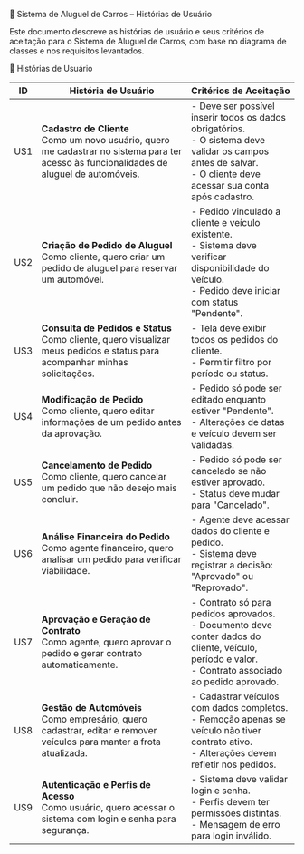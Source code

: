 🚗 Sistema de Aluguel de Carros – Histórias de Usuário

Este documento descreve as histórias de usuário e seus critérios de aceitação para o Sistema de Aluguel de Carros, com base no diagrama de classes e nos requisitos levantados.


📜 Histórias de Usuário



| ID  | História de Usuário                                         | Critérios de Aceitação                                                                                                                                     |
|-----|-------------------------------------------------------------|-----------------------------------------------------------------------------------------------------------------------------------------------------------|
| US1 | **Cadastro de Cliente**<br>Como um novo usuário, quero me cadastrar no sistema para ter acesso às funcionalidades de aluguel de automóveis. | - Deve ser possível inserir todos os dados obrigatórios.<br>- O sistema deve validar os campos antes de salvar.<br>- O cliente deve acessar sua conta após cadastro. |
| US2 | **Criação de Pedido de Aluguel**<br>Como cliente, quero criar um pedido de aluguel para reservar um automóvel. | - Pedido vinculado a cliente e veículo existente.<br>- Sistema deve verificar disponibilidade do veículo.<br>- Pedido deve iniciar com status "Pendente". |
| US3 | **Consulta de Pedidos e Status**<br>Como cliente, quero visualizar meus pedidos e status para acompanhar minhas solicitações. | - Tela deve exibir todos os pedidos do cliente.<br>- Permitir filtro por período ou status.                                                                |
| US4 | **Modificação de Pedido**<br>Como cliente, quero editar informações de um pedido antes da aprovação.          | - Pedido só pode ser editado enquanto estiver "Pendente".<br>- Alterações de datas e veículo devem ser validadas.                                           |
| US5 | **Cancelamento de Pedido**<br>Como cliente, quero cancelar um pedido que não desejo mais concluir.             | - Pedido só pode ser cancelado se não estiver aprovado.<br>- Status deve mudar para "Cancelado".                                                            |
| US6 | **Análise Financeira do Pedido**<br>Como agente financeiro, quero analisar um pedido para verificar viabilidade. | - Agente deve acessar dados do cliente e pedido.<br>- Sistema deve registrar a decisão: "Aprovado" ou "Reprovado".                                          |
| US7 | **Aprovação e Geração de Contrato**<br>Como agente, quero aprovar o pedido e gerar contrato automaticamente.    | - Contrato só para pedidos aprovados.<br>- Documento deve conter dados do cliente, veículo, período e valor.<br>- Contrato associado ao pedido aprovado.    |
| US8 | **Gestão de Automóveis**<br>Como empresário, quero cadastrar, editar e remover veículos para manter a frota atualizada. | - Cadastrar veículos com dados completos.<br>- Remoção apenas se veículo não tiver contrato ativo.<br>- Alterações devem refletir nos pedidos.               |
| US9 | **Autenticação e Perfis de Acesso**<br>Como usuário, quero acessar o sistema com login e senha para segurança.  | - Sistema deve validar login e senha.<br>- Perfis devem ter permissões distintas.<br>- Mensagem de erro para login inválido.                                 |
